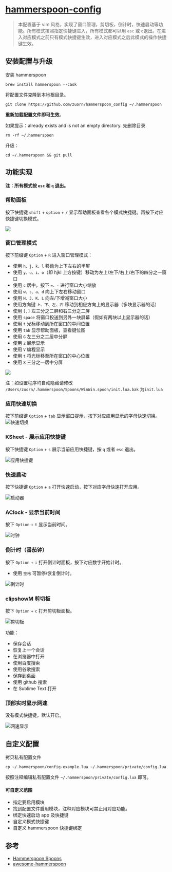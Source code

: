 # [hammerspoon-config](hammerspoon-config)

> 本配置基于 vim 风格，实现了窗口管理，剪切板，倒计时，快速启动等功能。所有模式按照指定快捷键进入，所有模式都可以用 `esc` 或 `q`退出。在进入对应模式之前只有模式快捷键生效，进入对应模式之后此模式的操作快捷键生效。

## 安装配置与升级

安装 hammerspoon

```
brew install hammerspoon --cask
```

将配置文件克隆到本地根目录。

```
git clone https://github.com/zuorn/hammerspoon_config ~/.hammerspoon
```

**重新加载配置文件即可生效**。

如果提示：already exists and is not an empty directory.
先删除目录

```
rm -rf ~/.hammerspoon
```

升级：

```
cd ~/.hammerspoon && git pull
```

## 功能实现

**注：所有模式按 `esc` 和 `q` 退出。**

### 帮助面板

按下快捷键 `shift` + `option` + `/` 显示帮助面板查看各个模式快捷键。再按下对应快捷键切换模式。

![](http://ww1.sinaimg.cn/large/006tNc79ly1g4pzrve6gsj31c00u0k0p.jpg)

### 窗口管理模式

按下前缀键 `Option` + `R` 进入窗口管理模式：

- 使用 `h、j、k、l` 移动为上下左右的半屏
- 使用 `y、u、i、o`（即 hjkl 上方按键）移动为左上/左下/右上/右下的四分之一窗口
- 使用 `c` 居中，按下 `=、-` 进行窗口大小缩放
- 使用 `w、s、a、d` 向上下左右移动窗口
- 使用 `H、J、K、L` 向左/下增减窗口大小
- 使用方向键 `上、下、左、右` 移动到相应方向上的显示器（多块显示器的话）
- 使用 `[,]` 左三分之二屏和右三分之二屏
- 使用 `space` 将窗口投送到另外一块屏幕（假如有两块以上显示器的话）
- 使用 `t` 光标移动到所在窗口的中间位置
- 使用 `tab` 显示帮助面板，查看键位图
- 使用 `G` 左三分之二居中分屏
- 使用 `Z` 展示显示
- 使用 `V` 编程显示
- 使用 `t` 将光标移至所在窗口的中心位置
- 使用 `X` 三分之一居中分屏

![](http://ww4.sinaimg.cn/large/006tNc79ly1g4pz9dhogwj31c00u04aw.jpg)

注：如设置程序坞自动隐藏请修改 `/Users/zuorn/.hammerspoon/Spoons/WinWin.spoon/init.lua.bak` 为`init.lua`

### 应用快速切换

按下前缀键 `Option` + `tab` 显示窗口提示，按下对应应用显示的字母快速切换。
![快速切换](https://i.loli.net/2019/07/06/5d20193818dd473100.png)

### KSheet - 展示应用快捷键

按下快捷键 `Option` + `s` 展示当前应用快捷键，按 `q` 或者 `esc` 退出。

![应用快捷键](https://i.loli.net/2019/07/06/5d2019381760e52911.png)

### 快速启动

按下快捷键 `Option` + `a` 打开快速启动，按下对应字母快速打开应用。

![启动器](https://i.loli.net/2019/07/06/5d2019368b6dc67355.png)

### AClock - 显示当前时间

按下 `Option` + `t` 显示当前时间。

![时钟](https://i.loli.net/2019/07/06/5d201936dbfdf69558.png)

### 倒计时（番茄钟）

按下 `Option` + `i` 打开倒计时面板，按下对应数字开始计时。

- 使用 `空格` 可暂停/恢复倒计时。

![倒计时](https://i.loli.net/2019/07/06/5d2019372da4545679.png)

### clipshowM 剪切板

按下 `Option` + `c` 打开剪切板面板。

![剪切板](https://i.loli.net/2019/07/06/5d201937266fe84053.png)

功能：

- 保存会话
- 恢复上一个会话
- 在浏览器中打开
- 使用百度搜索
- 使用谷歌搜索
- 保存到桌面
- 使用 github 搜索
- 在 Sublime Text 打开

### 顶部实时显示网速

没有模式快捷键，默认开启。

![网速显示](https://i.loli.net/2019/07/06/5d2019336a0b441738.jpg)

## 自定义配置

拷贝私有配置文件

```
cp ~/.hammerspoon/config-example.lua ~/.hammerspoon/private/config.lua
```

按照注释编辑私有配置文件 `~/.hammerspoon/private/config.lua` 即可。

#### 可自定义范围

- 指定要启用模块
- 找到配置文件启用模块，注释对应模块可禁止用对应功能。
- 绑定快速启动 app 及快捷键
- 自定义模式快捷键
- 自定义 hammerspoon 快捷键绑定

## 参考

- [Hammerspoon Spoons](https://www.hammerspoon.org/Spoons/)
- [awesome-hammerspoon](https://github.com/ashfinal/awesome-hammerspoon)
